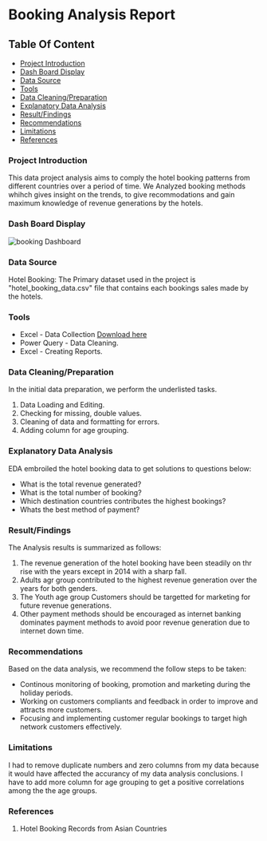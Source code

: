 # Booking Analysis Report

## Table Of Content

- [Project Introduction](#project-introduction)
- [Dash Board Display](#dash-board-display)
- [Data Source](#data-source)
- [Tools](#tools)
- [Data Cleaning/Preparation](#data-cleaningpreparation)
- [Explanatory Data Analysis](#explanatory-data-analysis)
- [Result/Findings](#resultfindings)
- [Recommendations](#recommendations)
- [Limitations](#limitations)
- [References](#references)

### Project Introduction

This data project analysis aims to comply the hotel booking patterns from different countries over a period of time. We Analyzed booking methods whihch gives insight on the trends, to give recommodations and gain maximum knowledge of revenue generations by the hotels.

### Dash Board Display

![booking Dashboard](https://github.com/user-attachments/assets/b1ffefe0-cb0b-4eaf-8f72-95ddc0ddaf85)


### Data Source


Hotel Booking: The Primary dataset used in the project is "hotel_booking_data.csv" file that contains each bookings sales made by the hotels.

### Tools

- Excel - Data Collection [Download here](https://microsoft.com) 
- Power Query - Data Cleaning.
- Excel - Creating Reports.

### Data Cleaning/Preparation

In the initial data preparation, we perform the underlisted tasks.
1. Data Loading and Editing.
2. Checking for missing, double values.
3. Cleaning of data and formatting for errors.
4. Adding column for age grouping.

### Explanatory Data Analysis

EDA embroiled the hotel booking data to get solutions to questions below:

- What is the total revenue generated?
- What is the total number of booking?
- Which destination countries contributes the highest bookings?    
- Whats the best method of payment?

### Result/Findings

The Analysis results is summarized as follows:
1. The revenue generation of the hotel booking have been steadily on thr rise with the years except in 2014 with a sharp fall.
2. Adults agr group contributed to the highest revenue generation over the years for both genders.
3. The Youth age group Customers should be targetted for marketing for future revenue generations.
4. Other payment methods should be encouraged as internet banking dominates payment methods to avoid poor revenue generation due to internet down time.   

### Recommendations
Based on the data analysis, we recommend the follow steps to be taken:
- Continous monitoring of booking, promotion and marketing during the holiday periods.
- Working on customers compliants and feedback in order to improve and attracts more customers.
- Focusing and implementing customer regular bookings to target high network customers effectively.

### Limitations

I had to remove duplicate numbers and zero columns from my data because it would have affected the accurancy of my data analysis conclusions. I have to add more column for age grouping to get a positive correlations among the the age groups.

### References 

1. Hotel Booking Records from Asian Countries
